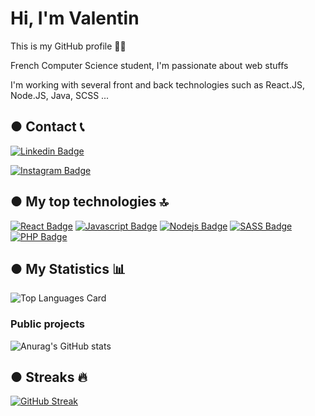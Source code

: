 # Hi, I'm Valentin

This is my GitHub profile 🙋‍♂️

French Computer Science student, I'm passionate about web stuffs

I'm working with several front and back technologies such as React.JS, Node.JS, Java, SCSS ...

## ● Contact 📞

[![Linkedin Badge](https://img.shields.io/badge/LinkedIn-0077B5?style=for-the-badge&logo=linkedin&logoColor=white)](https://www.linkedin.com/in/valentin-marguerie/)

[![Instagram Badge](https://img.shields.io/badge/Instagram-E4405F?style=for-the-badge&logo=instagram&logoColor=white)](https://www.instagram.com/valentin_marguerie/)


## ● My top technologies 🔝

[![React Badge](https://img.shields.io/badge/-React-61DBFB?style=for-the-badge&labelColor=black&logo=react&logoColor=61DBFB)](#) 
[![Javascript Badge](https://img.shields.io/badge/-Javascript-F0DB4F?style=for-the-badge&labelColor=black&logo=javascript&logoColor=F0DB4F)](#) 
[![Nodejs Badge](https://img.shields.io/badge/-Nodejs-3C873A?style=for-the-badge&labelColor=black&logo=node.js&logoColor=3C873A)](#) 
[![SASS Badge](https://img.shields.io/badge/Sass-CC6699?style=for-the-badge&logo=sass&logoColor=white)](#) 
[![PHP Badge](https://img.shields.io/badge/PHP-777BB4?style=for-the-badge&logo=php&logoColor=white)](#) 

## ● My Statistics 📊

![Top Languages Card](https://github-readme-stats.vercel.app/api/top-langs/?username=valentinm27&layout=compact&theme=tokyonight)


### Public projects 
![Anurag's GitHub stats](https://github-readme-stats.vercel.app/api?username=valentinm27&show_icons=true&theme=tokyonight)

## ●  Streaks 🔥
[![GitHub Streak](https://github-readme-streak-stats.herokuapp.com/?user=valentinm27&theme=tokyonight)](https://git.io/streak-stats)


